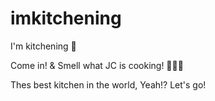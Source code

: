 # imkitchening
I'm kitchening 🥘

Come in! 
& Smell what JC is cooking! 👨🏾‍🍳

Thes best kitchen in the world, Yeah!?
Let's go!
